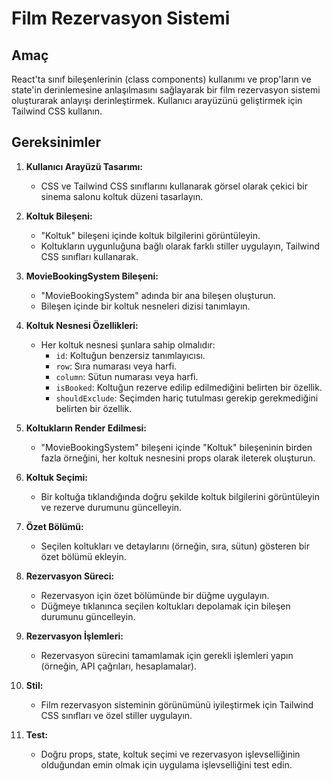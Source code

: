 # Film Rezervasyon Sistemi

## Amaç

React'ta sınıf bileşenlerinin (class components) kullanımı ve prop'ların ve state'in derinlemesine anlaşılmasını sağlayarak bir film rezervasyon sistemi oluşturarak anlayışı derinleştirmek. Kullanıcı arayüzünü geliştirmek için Tailwind CSS kullanın.

## Gereksinimler

1. **Kullanıcı Arayüzü Tasarımı:**
   - CSS ve Tailwind CSS sınıflarını kullanarak görsel olarak çekici bir sinema salonu koltuk düzeni tasarlayın.

2. **Koltuk Bileşeni:**
   - "Koltuk" bileşeni içinde koltuk bilgilerini görüntüleyin.
   - Koltukların uygunluğuna bağlı olarak farklı stiller uygulayın, Tailwind CSS sınıfları kullanarak.

3. **MovieBookingSystem Bileşeni:**
   - "MovieBookingSystem" adında bir ana bileşen oluşturun.
   - Bileşen içinde bir koltuk nesneleri dizisi tanımlayın.

4. **Koltuk Nesnesi Özellikleri:**
   - Her koltuk nesnesi şunlara sahip olmalıdır:
     - `id`: Koltuğun benzersiz tanımlayıcısı.
     - `row`: Sıra numarası veya harfi.
     - `column`: Sütun numarası veya harfi.
     - `isBooked`: Koltuğun rezerve edilip edilmediğini belirten bir özellik.
     - `shouldExclude`: Seçimden hariç tutulması gerekip gerekmediğini belirten bir özellik.

5. **Koltukların Render Edilmesi:**
   - "MovieBookingSystem" bileşeni içinde "Koltuk" bileşeninin birden fazla örneğini, her koltuk nesnesini props olarak ileterek oluşturun.

6. **Koltuk Seçimi:**
   - Bir koltuğa tıklandığında doğru şekilde koltuk bilgilerini görüntüleyin ve rezerve durumunu güncelleyin.

7. **Özet Bölümü:**
   - Seçilen koltukları ve detaylarını (örneğin, sıra, sütun) gösteren bir özet bölümü ekleyin.

8. **Rezervasyon Süreci:**
   - Rezervasyon için özet bölümünde bir düğme uygulayın.
   - Düğmeye tıklanınca seçilen koltukları depolamak için bileşen durumunu güncelleyin.

9. **Rezervasyon İşlemleri:**
   - Rezervasyon sürecini tamamlamak için gerekli işlemleri yapın (örneğin, API çağrıları, hesaplamalar).

10. **Stil:**
    - Film rezervasyon sisteminin görünümünü iyileştirmek için Tailwind CSS sınıfları ve özel stiller uygulayın.

11. **Test:**
    - Doğru props, state, koltuk seçimi ve rezervasyon işlevselliğinin olduğundan emin olmak için uygulama işlevselliğini test edin.
